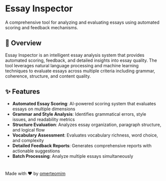 # Essay Inspector

A comprehensive tool for analyzing and evaluating essays using automated scoring and feedback mechanisms.

## 🎯 Overview

Essay Inspector is an intelligent essay analysis system that provides automated scoring, feedback, and detailed insights into essay quality. The tool leverages natural language processing and machine learning techniques to evaluate essays across multiple criteria including grammar, coherence, structure, and content quality.

## ✨ Features

- **Automated Essay Scoring**: AI-powered scoring system that evaluates essays on multiple dimensions
- **Grammar and Style Analysis**: Identifies grammatical errors, style issues, and readability metrics
- **Structure Evaluation**: Analyzes essay organization, paragraph structure, and logical flow
- **Vocabulary Assessment**: Evaluates vocabulary richness, word choice, and complexity
- **Detailed Feedback Reports**: Generates comprehensive reports with actionable suggestions
- **Batch Processing**: Analyze multiple essays simultaneously

#
Made with ❤️ by [omerteomim](https://github.com/omerteomim)
